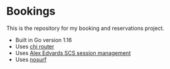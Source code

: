 # Bookings

This is the repository for my booking and reservations project.

- Built in Go version 1.16
- Uses [chi router](github.com/go-chi/chi/v5)
- Uses [Alex Edvards SCS session management](github.com/alexedwards/scs)
- Uses [nosurf](github.com/justinas/nosurf)
